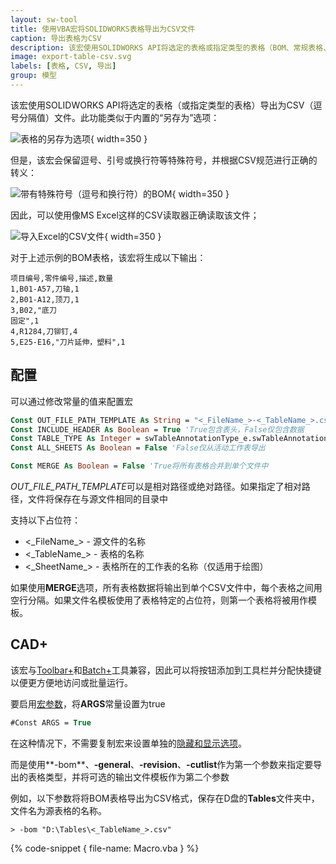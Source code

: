 ```yaml
---
layout: sw-tool
title: 使用VBA宏将SOLIDWORKS表格导出为CSV文件
caption: 导出表格为CSV
description: 该宏使用SOLIDWORKS API将选定的表格或指定类型的表格（BOM、常规表格、修订等）导出为CSV格式，可以选择导出带有标题或不带标题，并保留逗号（,）和换行符等特殊符号。
image: export-table-csv.svg
labels: [表格, CSV, 导出]
group: 模型
---
```

该宏使用SOLIDWORKS API将选定的表格（或指定类型的表格）导出为CSV（逗号分隔值）文件。此功能类似于内置的“另存为”选项：

![表格的另存为选项](bom-save-as.png){ width=350 }

但是，该宏会保留逗号、引号或换行符等特殊符号，并根据CSV规范进行正确的转义：

![带有特殊符号（逗号和换行符）的BOM](bom-table.png){ width=350 }

因此，可以使用像MS Excel这样的CSV读取器正确读取该文件；

![导入Excel的CSV文件](bom-table-csv-excel.png){ width=350 }

对于上述示例的BOM表格，该宏将生成以下输出：

~~~ csv
项目编号,零件编号,描述,数量
1,B01-A57,刀轴,1
2,B01-A12,顶刀,1
3,B02,"底刀
固定",1
4,R1284,刀铆钉,4
5,E25-E16,"刀片延伸，塑料",1
~~~

## 配置

可以通过修改常量的值来配置宏

~~~ vb
Const OUT_FILE_PATH_TEMPLATE As String = "<_FileName_>-<_TableName_>.csv" '将空字符串保存在模型文件夹中
Const INCLUDE_HEADER As Boolean = True 'True包含表头，False仅包含数据
Const TABLE_TYPE As Integer = swTableAnnotationType_e.swTableAnnotation_BillOfMaterials  '-1使用选定的表格或在swTableAnnotationType_e中定义的表格类型（例如swTableAnnotationType_e.swTableAnnotation_BillOfMaterials导出所有BOM表格）
Const ALL_SHEETS As Boolean = False 'False仅从活动工作表导出

Const MERGE As Boolean = False 'True将所有表格合并到单个文件中
~~~

*OUT_FILE_PATH_TEMPLATE*可以是相对路径或绝对路径。如果指定了相对路径，文件将保存在与源文件相同的目录中

支持以下占位符：

* <\_FileName\_> - 源文件的名称
* <\_TableName\_> - 表格的名称
* <\_SheetName\_> - 表格所在的工作表的名称（仅适用于绘图）

如果使用**MERGE**选项，所有表格数据将输出到单个CSV文件中，每个表格之间用空行分隔。如果文件名模板使用了表格特定的占位符，则第一个表格将被用作模板。

## CAD+

该宏与[Toolbar+](https://cadplus.xarial.com/toolbar/)和[Batch+](https://cadplus.xarial.com/batch/)工具兼容，因此可以将按钮添加到工具栏并分配快捷键以便更方便地访问或批量运行。

要启用[宏参数](https://cadplus.xarial.com/toolbar/configuration/arguments/)，将**ARGS**常量设置为true

~~~ vb
#Const ARGS = True
~~~

在这种情况下，不需要复制宏来设置单独的[隐藏和显示选项](#configuration)。

而是使用**-bom**、**-general**、**-revision**、**-cutlist**作为第一个参数来指定要导出的表格类型，并将可选的输出文件模板作为第二个参数

例如，以下参数将将BOM表格导出为CSV格式，保存在D盘的**Tables**文件夹中，文件名为源表格的名称。

~~~
> -bom "D:\Tables\<_TableName_>.csv"
~~~

{% code-snippet { file-name: Macro.vba } %}
